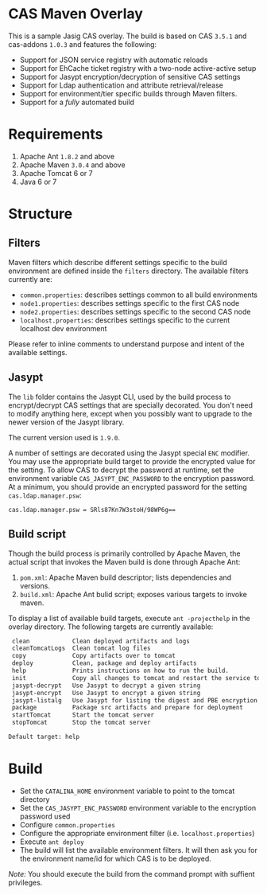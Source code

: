 # CAS Maven Overlay
This is a sample Jasig CAS overlay. The build is based on CAS `3.5.1` and cas-addons `1.0.3` 
and features the following:

* Support for JSON service registry with automatic reloads
* Support for EhCache ticket registry with a two-node active-active setup
* Support for Jasypt encryption/decryption of sensitive CAS settings
* Support for Ldap authentication and attribute retrieval/release
* Support for environment/tier specific builds through Maven filters.
* Support for a _fully_ automated build

# Requirements
1. Apache Ant `1.8.2` and above
2. Apache Maven `3.0.4` and above
3. Apache Tomcat 6 or 7
4. Java 6 or 7

# Structure
## Filters
Maven filters which describe different settings specific to the build environment are defined inside the `filters`
directory. The available filters currently are:

* `common.properties`: describes settings common to all build environments
* `node1.properties`: describes settings specific to the first CAS node
* `node2.properties`: describes settings specific to the second CAS node
* `localhost.properties`: describes settings specific to the current localhost dev environment

Please refer to inline comments to understand purpose and intent of the available settings.

## Jasypt
The `lib` folder contains the Jasypt CLI, used by the build process to encrypt/decrypt CAS settings that are specially
decorated. You don't need to modify anything here, except when you possibly want to upgrade to the newer version of
the Jasypt library. 

The current version used is `1.9.0`.

A number of settings are decorated using the Jasypt special `ENC` modifier. You may use the appropriate build target
to provide the encrypted value for the setting. To allow CAS to decrypt the password at runtime, set the environment
variable `CAS_JASYPT_ENC_PASSWORD` to the encryption password. At a minimum, you should provide an encrypted password
for the setting `cas.ldap.manager.psw`:

`cas.ldap.manager.psw = SRls87Kn7W3stoH/98WP6g==`

## Build script
Though the build process is primarily controlled by Apache Maven, the actual script that invokes the Maven build is
done through Apache Ant:

1. `pom.xml`: Apache Maven build descriptor; lists dependencies and versions.
2. `build.xml`: Apache Ant bulid script; exposes various targets to invoke maven.

To display a list of available build targets, execute `ant -projecthelp` in the overlay directory. The following
targets are currently available:

```xml
 clean            Clean deployed artifacts and logs
 cleanTomcatLogs  Clean tomcat log files
 copy             Copy artifacts over to tomcat
 deploy           Clean, package and deploy artifacts
 help             Prints instructions on how to run the build.
 init             Copy all changes to tomcat and restart the service to deploy.
 jasypt-decrypt   Use Jasypt to decrypt a given string
 jasypt-encrypt   Use Jasypt to encrypt a given string
 jasypt-listalg   Use Jasypt for listing the digest and PBE encryption algorithms available in your JVM
 package          Package src artifacts and prepare for deployment
 startTomcat      Start the tomcat server
 stopTomcat       Stop the tomcat server

Default target: help
```

# Build

* Set the `CATALINA_HOME` environment variable to point to the tomcat directory
* Set the `CAS_JASYPT_ENC_PASSWORD` environment variable to the encryption password used
* Configure `common.properties`
* Configure the appropriate environment filter (i.e. `localhost.properties`)
* Execute `ant deploy`
* The build will list the available environment filters. It will then ask you for the environment name/id for which 
CAS is to be deployed. 

*Note:* You should execute the build from the command prompt with suffient privileges. 
